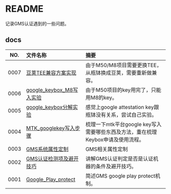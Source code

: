 # README

记录GMS认证遇到的一些问题。

## docs

NO.|文件名称|摘要
:--:|:--|:--
0007| [豆荚TEE兼容方案实现](docs/0007_豆荚TEE兼容方案实现.md) | 由于M50/M8项目需要更换TEE，从瓶钵换成豆荚，需要重新做兼容。
0006| [google_keybox_M8写入实验](docs/0006_google_keybox_M8写入实验.md) | 由于M50项目的key用完了，只能用M8的key。
0005| [google_keybox分解实验](docs/0005_google_keybox分解实验.md) | 感觉上google attestation key跟瓶钵没有关系，尝试自己实验。
0004| [MTK_googlekey写入步骤](docs/0004_MTK_googlekey写入步骤.md) | 梳理一下mtk平台google key写入需要哪些东西及方法，重在梳理Keybox申请及使用流程。
0003| [GMS系统属性定制](docs/0003_GMS系统属性定制.md) | GMS相关属性定制
0002| [GMS认证检测项及避开技巧](docs/0002_GMS认证检测项及避开技巧.md) | 讲解GMS认证判定是否是认证机器的条件及避开技巧。
0001| [Google_Play_protect](docs/0001_Google_Play_protect.md) | 简述GMS google play protect机制。

